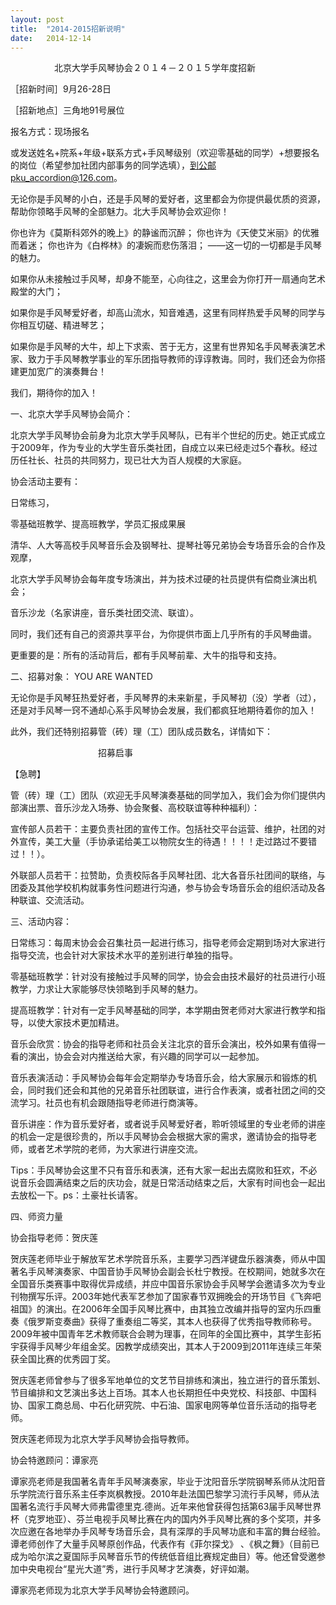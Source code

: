 ```yaml
---
layout: post
title:  "2014-2015招新说明"
date:   2014-12-14
---
```



 　　　　　北京大学手风琴协会２０１４－２０１５学年度招新

 

［招新时间］9月26-28日

［招新地点］三角地91号展位

 报名方式：现场报名

或发送姓名+院系+年级+联系方式+手风琴级别（欢迎零基础的同学）+想要报名的岗位（希望参加社团内部事务的同学选填），到公邮pku_accordion@126.com。

无论你是手风琴的小白，还是手风琴的爱好者，这里都会为你提供最优质的资源，帮助你领略手风琴的全部魅力。北大手风琴协会欢迎你！

 

你也许为《莫斯科郊外的晚上》的静谧而沉醉；
你也许为《天使艾米丽》的优雅而着迷；
你也许为《白桦林》的凄婉而悲伤落泪；
——这一切的一切都是手风琴的魅力。

如果你从未接触过手风琴，却身不能至，心向往之，这里会为你打开一扇通向艺术殿堂的大门；

如果你是手风琴爱好者，却高山流水，知音难遇，这里有同样热爱手风琴的同学与你相互切磋、精进琴艺；

如果你是手风琴的大牛，却上下求索、苦于无方，这里有世界知名手风琴表演艺术家、致力于手风琴教学事业的军乐团指导教师的谆谆教诲。同时，我们还会为你搭建更加宽广的演奏舞台！

 

我们，期待你的加入！

 

   

一、北京大学手风琴协会简介：

北京大学手风琴协会前身为北京大学手风琴队，已有半个世纪的历史。她正式成立于2009年，作为专业的大学生音乐类社团，自成立以来已经走过5个春秋。经过历任社长、社员的共同努力，现已壮大为百人规模的大家庭。

 

协会活动主要有：

日常练习，

零基础班教学、提高班教学，学员汇报成果展

清华、人大等高校手风琴音乐会及钢琴社、提琴社等兄弟协会专场音乐会的合作及观摩，

北京大学手风琴协会每年度专场演出，并为技术过硬的社员提供有偿商业演出机会；

音乐沙龙（名家讲座，音乐类社团交流、联谊）。

 

同时，我们还有自己的资源共享平台，为你提供市面上几乎所有的手风琴曲谱。

更重要的是：所有的活动背后，都有手风琴前辈、大牛的指导和支持。

 

二、招募对象： YOU ARE WANTED

  无论你是手风琴狂热爱好者，手风琴界的未来新星，手风琴初（没）学者（过），还是对手风琴一窍不通却心系手风琴协会发展，我们都疯狂地期待着你的加入！

  此外，我们还特别招募管（砖）理（工）团队成员数名，详情如下：　

 

 
 	
　　　　　　　　　　招募启事

【急聘】

管（砖）理（工）团队（欢迎无手风琴演奏基础的同学加入，我们会为你们提供内部演出票、音乐沙龙入场券、协会聚餐、高校联谊等种种福利）：

宣传部人员若干：主要负责社团的宣传工作。包括社交平台运营、维护，社团的对外宣传，美工大量（手协承诺给美工以物院女生的待遇！！！！走过路过不要错过！！）。

外联部人员若干：拉赞助，负责校际各手风琴社团、北大各音乐社团间的联络，与团委及其他学校机构就事务性问题进行沟通，参与协会专场音乐会的组织活动及各种联谊、交流活动。

 
 三、活动内容：

 

日常练习：每周末协会会召集社员一起进行练习，指导老师会定期到场对大家进行指导交流，也会针对大家技术水平的差别进行单独的指导。

 零基础班教学：针对没有接触过手风琴的同学，协会会由技术最好的社员进行小班教学，力求让大家能够尽快领略到手风琴的魅力。

 提高班教学：针对有一定手风琴基础的同学，本学期由贺老师对大家进行教学和指导，以使大家技术更加精进。

音乐会欣赏：协会的指导老师和社员会关注北京的音乐会演出，校外如果有值得一看的演出，协会会对内推送给大家，有兴趣的同学可以一起参加。

音乐表演活动：手风琴协会每年会定期举办专场音乐会，给大家展示和锻炼的机会，同时我们还会和其他的兄弟音乐社团联谊，进行合作表演，或者社团之间的交流学习。社员也有机会跟随指导老师进行商演等。

音乐讲座：作为音乐爱好者，或者说手风琴爱好者，聆听领域里的专业老师的讲座的机会一定是很珍贵的，所以手风琴协会会根据大家的需求，邀请协会的指导老师，或者艺术学院的老师，为大家进行讲座交流。

 Tips：手风琴协会这里不只有音乐和表演，还有大家一起出去腐败和狂欢，不必说音乐会圆满结束之后的庆功会，就是日常活动结束之后，大家有时间也会一起出去放松一下。ps：土豪社长请客。

四、师资力量

协会指导老师：贺庆莲

贺庆莲老师毕业于解放军艺术学院音乐系，主要学习西洋键盘乐器演奏，师从中国著名手风琴演奏家、中国音协手风琴协会副会长杜宁教授。在校期间，她就多次在全国音乐类赛事中取得优异成绩，并应中国音乐家协会手风琴学会邀请多次为专业刊物撰写乐评。2003年她代表军艺参加了国家春节双拥晚会的开场节目《飞奔吧祖国》的演出。在2006年全国手风琴比赛中，由其独立改编并指导的室内乐四重奏《俄罗斯变奏曲》获得了重奏组二等奖，其本人也获得了优秀指导教师称号。2009年被中国青年艺术教师联合会聘为理事，在同年的全国比赛中，其学生彭拓宇获得手风琴少年组金奖。因教学成绩突出，其本人于2009到2011年连续三年荣获全国比赛的优秀园丁奖。 

贺庆莲老师曾参与了很多军地单位的文艺节目排练和演出，独立进行的音乐策划、节目编排和文艺演出多达上百场。其本人也长期担任中央党校、科技部、中国科协、国家工商总局、中石化研究院、中石油、国家电网等单位音乐活动的指导老师。

贺庆莲老师现为北京大学手风琴协会指导教师。

                                                                                                                                          

协会特邀顾问：谭家亮

谭家亮老师是我国著名青年手风琴演奏家，毕业于沈阳音乐学院钢琴系师从沈阳音乐学院流行音乐系主任李岚枫教授。2010年赴法国巴黎学习流行手风琴，师从法国著名流行手风琴大师弗雷德里克.德尚。近年来他曾获得包括第63届手风琴世界杯（克罗地亚）、芬兰电视手风琴比赛在内的国内外手风琴比赛的多个奖项，并多次应邀在各地举办手风琴专场音乐会，具有深厚的手风琴功底和丰富的舞台经验。谭老师创作了大量手风琴原创作品，代表作有《菲尔探戈》 、《枫之舞》（目前已成为哈尔滨之夏国际手风琴音乐节的传统低音组比赛规定曲目）等。他还曾受邀参加中央电视台“星光大道”秀，进行手风琴才艺演奏，好评如潮。

谭家亮老师现为北京大学手风琴协会特邀顾问。 